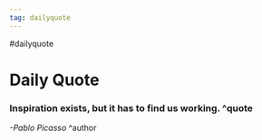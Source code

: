 ```yaml
---
tag: dailyquote
---
```


#dailyquote

# Daily Quote

### Inspiration exists, but it has to find us working. ^quote
*-Pablo Picasso* ^author
